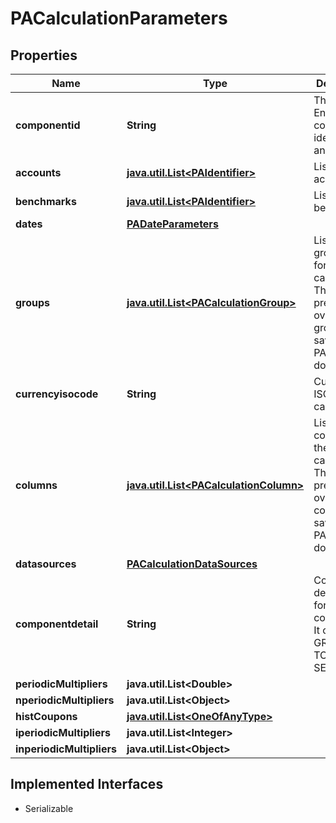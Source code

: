 

# PACalculationParameters


## Properties

Name | Type | Description | Notes
------------ | ------------- | ------------- | -------------
**componentid** | **String** | The PA Engine component identifier to analyze. | 
**accounts** | [**java.util.List&lt;PAIdentifier&gt;**](PAIdentifier.md) | List of accounts. |  [optional]
**benchmarks** | [**java.util.List&lt;PAIdentifier&gt;**](PAIdentifier.md) | List of benchmarks. |  [optional]
**dates** | [**PADateParameters**](PADateParameters.md) |  |  [optional]
**groups** | [**java.util.List&lt;PACalculationGroup&gt;**](PACalculationGroup.md) | List of groupings for the PA calculation. This will take precedence over the groupings saved in the PA document. |  [optional]
**currencyisocode** | **String** | Currency ISO code for calculation. |  [optional]
**columns** | [**java.util.List&lt;PACalculationColumn&gt;**](PACalculationColumn.md) | List of columns for the PA calculation. This will take precedence over the columns saved in the PA document. |  [optional]
**datasources** | [**PACalculationDataSources**](PACalculationDataSources.md) |  |  [optional]
**componentdetail** | **String** | Component detail type for the PA component. It can be GROUPS or TOTALS or SECURITIES. |  [optional]
**periodicMultipliers** | **java.util.List&lt;Double&gt;** |  |  [optional]
**nperiodicMultipliers** | **java.util.List&lt;Object&gt;** |  |  [optional]
**histCoupons** | [**java.util.List&lt;OneOfAnyType&gt;**](OneOfAnyType.md) |  |  [optional]
**iperiodicMultipliers** | **java.util.List&lt;Integer&gt;** |  |  [optional]
**inperiodicMultipliers** | **java.util.List&lt;Object&gt;** |  |  [optional]


## Implemented Interfaces

* Serializable



